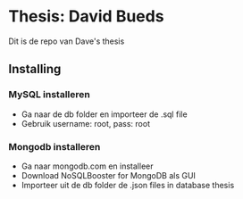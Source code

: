 # Thesis: David Bueds
Dit is de repo van Dave's thesis

## Installing

### MySQL installeren 
* Ga naar de db folder en importeer de .sql file
* Gebruik username: root, pass: root


### Mongodb installeren
* Ga naar mongodb.com en installeer
* Download NoSQLBooster for MongoDB als GUI
* Importeer uit de db folder de .json files in database thesis
